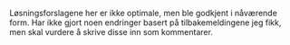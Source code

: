 Løsningsforslagene her er ikke optimale, men ble godkjent i nåværende form. 
Har ikke gjort noen endringer basert på tilbakemeldingene jeg fikk, men skal vurdere å skrive disse inn som kommentarer. 
